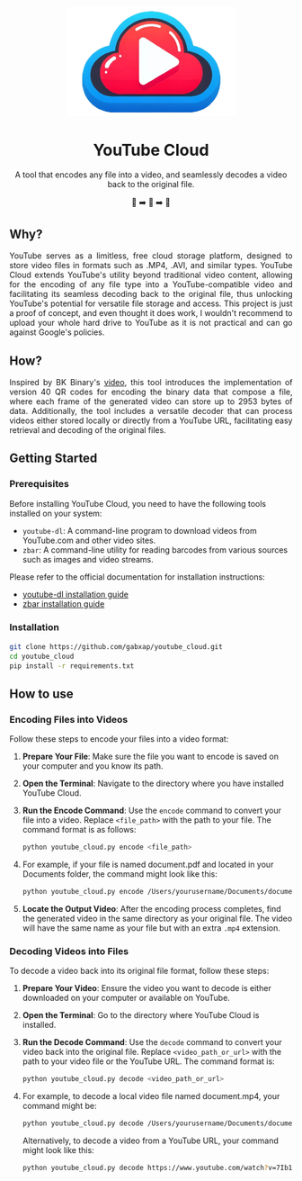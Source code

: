 <p align="center">
  <img src="res/logo-2.png" alt="YouTube Cloud Logo" width="300"/>
</p>

<h1 align="center">YouTube Cloud</h1>
<p align="center">
  A tool that encodes any file into a video, and seamlessly decodes a video back to the original file.
</p>
<p align="center">📄 ➡️ 🎥 ➡️ 📄</p>


## Why?
<p style="text-align: justify;">
YouTube serves as a limitless, free cloud storage platform, designed to store video files in formats such as .MP4, .AVI, and similar types. YouTube Cloud extends YouTube's utility beyond traditional video content, allowing for the encoding of any file type into a YouTube-compatible video and facilitating its seamless decoding back to the original file, thus unlocking YouTube's potential for versatile file storage and access. This project is just a proof of concept, and even thought it does work, I wouldn't recommend to upload your whole hard drive to YouTube as it is not practical and can go against Google's policies. 
</p>


## How?

<p style="text-align: justify;">
Inspired by BK Binary's <a href="https://www.youtube.com/watch?v=_w6PCHutmb4">video</a>, this tool introduces the implementation of version 40 QR codes for encoding the binary data that compose a file, where each frame of the generated video can store up to 2953 bytes of data. Additionally, the tool includes a versatile decoder that can process videos either stored locally or directly from a YouTube URL, facilitating easy retrieval and decoding of the original files.
</p>

## Getting Started

### Prerequisites

Before installing YouTube Cloud, you need to have the following tools installed on your system:

- `youtube-dl`: A command-line program to download videos from YouTube.com and other video sites.
- `zbar`: A command-line utility for reading barcodes from various sources such as images and video streams.

Please refer to the official documentation for installation instructions:

- [youtube-dl installation guide](https://github.com/ytdl-org/youtube-dl#installation)
- [zbar installation guide](https://github.com/mchehab/zbar)

### Installation

```bash
git clone https://github.com/gabxap/youtube_cloud.git
cd youtube_cloud
pip install -r requirements.txt
```

## How to use

### Encoding Files into Videos

Follow these steps to encode your files into a video format:

1. **Prepare Your File**: Make sure the file you want to encode is saved on your computer and you know its path.

2. **Open the Terminal**: Navigate to the directory where you have installed YouTube Cloud.

3. **Run the Encode Command**: Use the `encode` command to convert your file into a video. Replace `<file_path>` with the path to your file. The command format is as follows:

    ```bash
    python youtube_cloud.py encode <file_path>
    ```

4. For example, if your file is named document.pdf and located in your Documents folder, the command might look like this:
    ```bash
    python youtube_cloud.py encode /Users/yourusername/Documents/document.pdf
    ```
5. **Locate the Output Video**: After the encoding process completes, find the generated video in the same directory as your original file. The video will have the same name as your file but with an extra `.mp4` extension.

### Decoding Videos into Files
To decode a video back into its original file format, follow these steps:

1. **Prepare Your Video**: Ensure the video you want to decode is either downloaded on your computer or available on YouTube.

2. **Open the Terminal**: Go to the directory where YouTube Cloud is installed.

3. **Run the Decode Command**: Use the `decode` command to convert your video back into the original file. Replace `<video_path_or_url>` with the path to your video file or the YouTube URL. The command format is: 

    ```bash
    python youtube_cloud.py decode <video_path_or_url>
    ```

4. For example, to decode a local video file named document.mp4, your command might be:

    ```bash
    python youtube_cloud.py decode /Users/yourusername/Documents/document.mp4
    ```

    Alternatively, to decode a video from a YouTube URL, your command might look like this:

    ```bash
    python youtube_cloud.py decode https://www.youtube.com/watch?v=7Ib19pl5Di0
    ```

